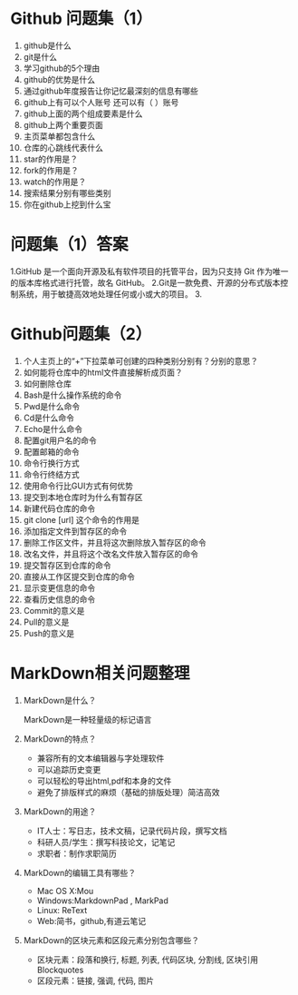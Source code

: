 #  Github 问题集（1）
1. github是什么
2. git是什么
3. 学习github的5个理由
4. github的优势是什么
5. 通过github年度报告让你记忆最深刻的信息有哪些
6. github上有可以个人账号 还可以有（  ）账号
7. github上面的两个组成要素是什么
8. github上两个重要页面
9. 主页菜单都包含什么
10. 仓库的心跳线代表什么
11. star的作用是？
11. fork的作用是？
11. watch的作用是？
12. 搜索结果分别有哪些类别
13. 你在github上挖到什么宝

# 问题集（1）答案
1.GitHub 是一个面向开源及私有软件项目的托管平台，因为只支持 Git 作为唯一的版本库格式进行托管，故名 GitHub。
2.Git是一款免费、开源的分布式版本控制系统，用于敏捷高效地处理任何或小或大的项目。
3.



# Github问题集（2）

1.	个人主页上的“+”下拉菜单可创建的四种类别分别有？分别的意思？
14.	如何能将仓库中的html文件直接解析成页面？
15.	如何删除仓库
16.	Bash是什么操作系统的命令
17.	Pwd是什么命令
18.	Cd是什么命令
19.	Echo是什么命令
20.	配置git用户名的命令
21.	配置邮箱的命令
22.	命令行换行方式
23.	命令行终结方式
24.	使用命令行比GUI方式有何优势
25.	提交到本地仓库时为什么有暂存区
26.	新建代码仓库的命令
27.	git clone [url] 这个命令的作用是
28.	添加指定文件到暂存区的命令
29.	删除工作区文件，并且将这次删除放入暂存区的命令
30.	改名文件，并且将这个改名文件放入暂存区的命令
31.	提交暂存区到仓库的命令
32.	直接从工作区提交到仓库的命令
33.	显示变更信息的命令
34.	查看历史信息的命令
35.	Commit的意义是
36.	Pull的意义是
37.	Push的意义是


# MarkDown相关问题整理
1.	MarkDown是什么？

    MarkDown是一种轻量级的标记语言
2.	MarkDown的特点？

    - 兼容所有的文本编辑器与字处理软件
    - 可以追踪历史变更
    - 可以轻松的导出html,pdf和本身的文件
    - 避免了排版样式的麻烦（基础的排版处理）简洁高效
3.	MarkDown的用途？

    - IT人士：写日志，技术文稿，记录代码片段，撰写文档
    - 科研人员/学生：撰写科技论文，记笔记
    - 求职者：制作求职简历
4.	MarkDown的编辑工具有哪些？

    - Mac OS X:Mou
    - Windows:MarkdownPad , MarkPad
    - Linux: ReText
    - Web:简书，github,有道云笔记
5.	MarkDown的区块元素和区段元素分别包含哪些？

    - 区块元素：段落和换行, 标题, 列表, 代码区块, 分割线, 区块引用Blockquotes
    - 区段元素：链接, 强调, 代码, 图片
  
